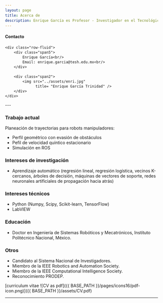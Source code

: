 ```yaml
---
layout: page
title: Acerca de
description: Enrique García es Profesor - Investigador en el Tecnológico de Estudios Superiores de Huixquilucan.
---
```


<div class="container">
<h4><a name="contact"></a>Contacto</h4>

    <div class="row-fluid">
        <div class="span5">
            Enrique García<br/>
            Email: enrique.garcia@tesh.edu.mx<br/>
        </div>

        <div class="span2">
            <img src="../assets/enri.jpg"
                  title= "Enrique García Trinidad" />
        </div>
    </div>
</div>
---

### Trabajo actual
Planeación de trayectorias para robots manipuladores:
- Perfil geométrico con evasión de obstáculos
- Pefil de velocidad quíntico estacionario
- Simulación en ROS

### Intereses de investigación
-  Aprendizaje automático (regresión lineal, regresión logística, vecinos K-cercanos, árboles de decisión, máquinas de vectores de soporte, redes neuronales artificiales de propagación hacia atrás)

### Intereses técnicos
- Python (Numpy, Scipy, Scikit-learn, TensorFlow)
- LabVIEW

### Educación
- Doctor en Ingeniería de Sistemas Robóticos y Mecatrónicos, Instituto Politécnico Nacional, México.

### Otros
- Candidato al Sistema Nacional de Investigadores.
- Miembro de la IEEE Robotics and Automation Society.  
- Miembro de la IEEE Computational Intelligence Society.
- Reconocimiento PRODEP.

[curriculum vitae ![CV as pdf]({{ BASE_PATH }}/pages/icons16/pdf-icon.png)]({{ BASE_PATH }}/assets/CV.pdf)<br/>

---
